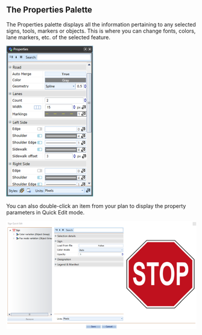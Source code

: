 ## The Properties Palette

The Properties palette displays all the information pertaining to any selected signs, tools, markers or objects. This is where you can change fonts, colors, lane markers, etc. of the selected feature. 

![](./assets/The_Properties_Palette.png)

You can also double-click an item from your plan to display the property parameters in Quick Edit mode.

![](./assets/The_Properties_Options.png)
